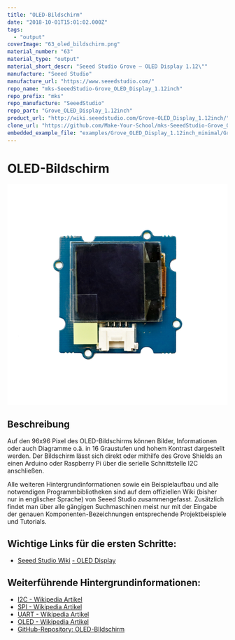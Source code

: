 ```yaml
---
title: "OLED-Bildschirm"
date: "2018-10-01T15:01:02.000Z"
tags: 
  - "output"
coverImage: "63_oled_bildschirm.png"
material_number: "63"
material_type: "output"
material_short_descr: "Seeed Studio Grove – OLED Display 1.12\""
manufacture: "Seeed Studio"
manufacture_url: "https://www.seeedstudio.com/"
repo_name: "mks-SeeedStudio-Grove_OLED_Display_1.12inch"
repo_prefix: "mks"
repo_manufacture: "SeeedStudio"
repo_part: "Grove_OLED_Display_1.12inch"
product_url: "http://wiki.seeedstudio.com/Grove-OLED_Display_1.12inch/"
clone_url: "https://github.com/Make-Your-School/mks-SeeedStudio-Grove_OLED_Display_1.12inch.git"
embedded_example_file: "examples/Grove_OLED_Display_1.12inch_minimal/Grove_OLED_Display_1.12inch_minimal.ino"
---
```



# OLED-Bildschirm

![OLED-Bildschirm](./63_oled_bildschirm.png)

## Beschreibung
Auf den 96x96 Pixel des OLED-Bildschirms können Bilder, Informationen oder auch Diagramme o.ä. in 16 Graustufen und hohem Kontrast dargestellt werden. Der Bildschirm lässt sich direkt oder mithilfe des Grove Shields an einen Arduino oder Raspberry Pi über die serielle Schnittstelle I2C anschließen.

Alle weiteren Hintergrundinformationen sowie ein Beispielaufbau und alle notwendigen Programmbibliotheken sind auf dem offiziellen Wiki (bisher nur in englischer Sprache) von Seeed Studio zusammengefasst. Zusätzlich findet man über alle gängigen Suchmaschinen meist nur mit der Eingabe der genauen Komponenten-Bezeichnungen entsprechende Projektbeispiele und Tutorials.

<!-- infolist -->
## Wichtige Links für die ersten Schritte:

- [Seeed Studio Wiki](http://wiki.seeedstudio.com/Grove-OLED_Display_1.12inch/) [- OLED Display](http://wiki.seeedstudio.com/Grove-OLED_Display_1.12inch/)

## Weiterführende Hintergrundinformationen:

- [I2C - Wikipedia Artikel](https://de.wikipedia.org/wiki/I%C2%B2C)
- [SPI - Wikipedia Artikel](https://de.wikipedia.org/wiki/Serial_Peripheral_Interface)
- [UART - Wikipedia Artikel](https://de.wikipedia.org/wiki/Universal_Asynchronous_Receiver_Transmitter)
- [OLED - Wikipedia Artikel](https://de.wikipedia.org/wiki/Organische_Leuchtdiode)
- [GitHub-Repository: OLED-BIldschirm](https://github.com/MakeYourSchool/63-OLED-Bildschirm)



